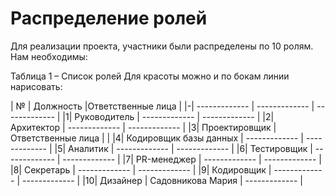  # Распределение ролей
           

Для реализации проекта, участники были распределены по 10 ролям. Нам необходимы:

Таблица 1 – Список ролей
Для красоты можно и по бокам линии нарисовать:

| №  | Должность |Ответственные лица | 
|-| ------------- | ------------- | ------------- |
|1| Руководитель  | ------------- | ------------- |
|2| Архитектор  | ------------- | ------------- |
|3| Проектировщик |Ответственные лица | |
|4| Кодировщик базы данных | ------------- | ------------- |
|5| Аналитик  | ------------- | ------------- |
|6| Тестировщик  | ------------- | ------------- |
|7| PR-менеджер  | ------------- | ------------- |
|8| Секретарь  | ------------- | ------------- |
|9| Кодировщик  | ------------- | ------------- |
|10| Дизайнер  | Садовникова Мария | ------------- |

